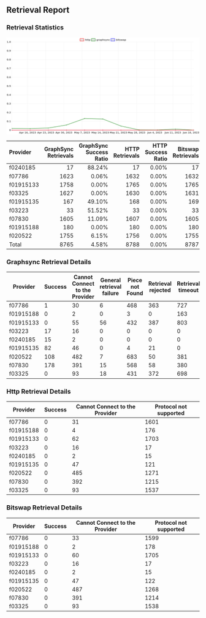 ## Retrieval Report
### Retrieval Statistics
<img src="https://raw.githubusercontent.com/data-preservation-programs/filplus-checker-assets/main/filecoin-project/filecoin-plus-large-datasets/issues/1251/1687752837817.png"/>

| Provider  | GraphSync Retrievals | GraphSync Success Ratio | HTTP Retrievals | HTTP Success Ratio | Bitswap Retrievals | Bitswap Success Ratio |
| :-------- | -------------------: | ----------------------: | --------------: | -----------------: | -----------------: | --------------------: |
| f0240185  |                   17 |                  88.24% |              17 |              0.00% |                 17 |                 0.00% |
| f07786    |                 1623 |                   0.06% |            1632 |              0.00% |               1632 |                 0.00% |
| f01915133 |                 1758 |                   0.00% |            1765 |              0.00% |               1765 |                 0.00% |
| f03325    |                 1627 |                   0.00% |            1630 |              0.00% |               1631 |                 0.00% |
| f01915135 |                  167 |                  49.10% |             168 |              0.00% |                169 |                 0.00% |
| f03223    |                   33 |                  51.52% |              33 |              0.00% |                 33 |                 0.00% |
| f07830    |                 1605 |                  11.09% |            1607 |              0.00% |               1605 |                 0.00% |
| f01915188 |                  180 |                   0.00% |             180 |              0.00% |                180 |                 0.00% |
| f020522   |                 1755 |                   6.15% |            1756 |              0.00% |               1755 |                 0.00% |
| Total     |                 8765 |                   4.58% |            8788 |              0.00% |               8787 |                 0.00% |

### Graphsync Retrieval Details
| Provider  | Success | Cannot Connect to the Provider | General retrieval failure | Piece not Found | Retrieval rejected | Retrieval timeout | Unconfirmed block transfer |
| --------- | ------- | ------------------------------ | ------------------------- | --------------- | ------------------ | ----------------- | -------------------------- |
| f07786    | 1       | 30                             | 6                         | 468             | 363                | 727               | 28                         |
| f01915188 | 0       | 2                              | 0                         | 3               | 0                  | 163               | 12                         |
| f01915133 | 0       | 55                             | 56                        | 432             | 387                | 803               | 25                         |
| f03223    | 17      | 16                             | 0                         | 0               | 0                  | 0                 | 0                          |
| f0240185  | 15      | 2                              | 0                         | 0               | 0                  | 0                 | 0                          |
| f01915135 | 82      | 46                             | 0                         | 4               | 21                 | 0                 | 14                         |
| f020522   | 108     | 482                            | 7                         | 683             | 50                 | 381               | 44                         |
| f07830    | 178     | 391                            | 15                        | 568             | 58                 | 380               | 15                         |
| f03325    | 0       | 93                             | 18                        | 431             | 372                | 698               | 15                         |

### Http Retrieval Details
| Provider  | Success | Cannot Connect to the Provider | Protocol not supported |
| --------- | ------- | ------------------------------ | ---------------------- |
| f07786    | 0       | 31                             | 1601                   |
| f01915188 | 0       | 4                              | 176                    |
| f01915133 | 0       | 62                             | 1703                   |
| f03223    | 0       | 16                             | 17                     |
| f0240185  | 0       | 2                              | 15                     |
| f01915135 | 0       | 47                             | 121                    |
| f020522   | 0       | 485                            | 1271                   |
| f07830    | 0       | 392                            | 1215                   |
| f03325    | 0       | 93                             | 1537                   |

### Bitswap Retrieval Details
| Provider  | Success | Cannot Connect to the Provider | Protocol not supported |
| --------- | ------- | ------------------------------ | ---------------------- |
| f07786    | 0       | 33                             | 1599                   |
| f01915188 | 0       | 2                              | 178                    |
| f01915133 | 0       | 60                             | 1705                   |
| f03223    | 0       | 16                             | 17                     |
| f0240185  | 0       | 2                              | 15                     |
| f01915135 | 0       | 47                             | 122                    |
| f020522   | 0       | 487                            | 1268                   |
| f07830    | 0       | 391                            | 1214                   |
| f03325    | 0       | 93                             | 1538                   |

